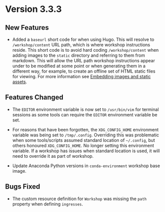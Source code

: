 Version 3.3.3
=============

New Features
------------

* Added a ``baseurl`` short code for when using Hugo. This will resolve to
  ``/workshop/content`` URL path, which is where workshop instructions reside.
  This short code is to avoid hard coding ``/workshop/content`` when adding
  images to the ``static`` directory and referring to them from markdown. This
  will allow the URL path workshop instructions appear under to be modified at
  some point or when generating them in a different way, for example, to create
  an offline set of HTML static files for viewing. For more information see
  [Embedding images and static assets](embedding-images-and-static-assets).

Features Changed
----------------

* The ``EDITOR`` environment variable is now set to ``/usr/bin/vim`` for
  terminal sessions as some tools can require the ``EDITOR`` environment
  variable be set.

* For reasons that have been forgotten, the ``XDG_CONFIG_HOME`` environment
  variable was being set to ``/tmp/.config``. Overriding this was problematic
  when some tools/scripts assumed standard location of ``~/.config``, but
  others honoured ``XDG_CONFIG_HOME``. No longer setting this environment
  variable. If a workshop has issues when standard location is used, it will
  need to override it as part of workshop.

* Update Anaconda Python versions in ``conda-environment`` workshop base image.

Bugs Fixed
----------

* The custom resource definition for `Workshop` was missing the `path` property
  when defining `ingresses`.
